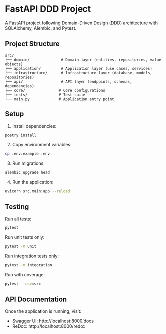 # FastAPI DDD Project

A FastAPI project following Domain-Driven Design (DDD) architecture with SQLAlchemy, Alembic, and Pytest.

## Project Structure

```
src/
├── domain/              # Domain layer (entities, repositories, value objects)
├── application/         # Application layer (use cases, services)
├── infrastructure/      # Infrastructure layer (database, models, repositories)
├── api/                 # API layer (endpoints, schemas, dependencies)
├── core/               # Core configurations
├── tests/              # Test suite
└── main.py             # Application entry point
```

## Setup

1. Install dependencies:
```bash
poetry install
```

2. Copy environment variables:
```bash
cp .env.example .env
```

3. Run migrations:
```bash
alembic upgrade head
```

4. Run the application:
```bash
uvicorn src.main:app --reload
```

## Testing

Run all tests:
```bash
pytest
```

Run unit tests only:
```bash
pytest -m unit
```

Run integration tests only:
```bash
pytest -m integration
```

Run with coverage:
```bash
pytest --cov=src
```

## API Documentation

Once the application is running, visit:
- Swagger UI: http://localhost:8000/docs
- ReDoc: http://localhost:8000/redoc